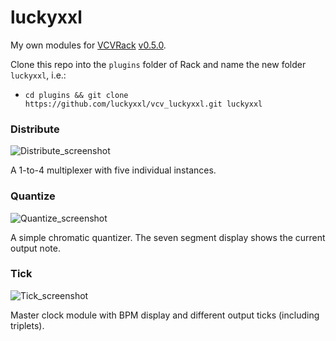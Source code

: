 # luckyxxl

My own modules for [VCVRack](https://github.com/VCVRack/Rack) [v0.5.0](https://github.com/VCVRack/Rack/releases/tag/v0.5.0).

Clone this repo into the `plugins` folder of Rack and name the new folder `luckyxxl`, i.e.:
* `cd plugins && git clone https://github.com/luckyxxl/vcv_luckyxxl.git luckyxxl`

### Distribute

![Distribute_screenshot](https://raw.githubusercontent.com/luckyxxl/vcv_luckyxxl/master/screenshots/Distribute.png)

A 1-to-4 multiplexer with five individual instances.

### Quantize

![Quantize_screenshot](https://raw.githubusercontent.com/luckyxxl/vcv_luckyxxl/master/screenshots/Quantize.png)

A simple chromatic quantizer. The seven segment display shows the current output note.

### Tick

![Tick_screenshot](https://raw.githubusercontent.com/luckyxxl/vcv_luckyxxl/master/screenshots/Tick.png)

Master clock module with BPM display and different output ticks (including triplets).
